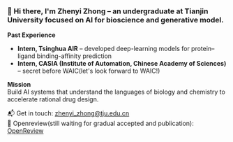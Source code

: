 ### 🧪 Hi there, I'm Zhenyi Zhong – an undergraduate at Tianjin University focused on AI for bioscience and generative model.

**Past Experience**  
- **Intern, Tsinghua AIR** – developed deep-learning models for protein–ligand binding-affinity prediction  
- **Intern, CASIA (Institute of Automation, Chinese Academy of Sciences)** – secret before WAIC(let's look forward to WAIC!)

**Mission**  
Build AI systems that understand the languages of biology and chemistry to accelerate rational drug design.

📬 Get in touch: [zhenyi_zhong@tju.edu.cn](mailto:zhenyi_zhong@tju.edu.cn)  
📄 Openreview(still waiting for gradual accepted and publication): [OpenReview](https://openreview.net/profile?id=%7EZhenyi_Zhong1)
